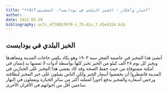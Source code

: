 ```yaml
---
title: "*أخبار وأفكار : الخبز البلدي في بودابست*. المقتبس 7(4)"
author: 
date: 1912-03-20
bibliography: oclc_4770057679-i_75-div_7.d1e4324.bib
---
```




##  الخبز البلدي في بودابست 


 أنشئ هذا المخبز في عاصمة المجر سنة  ١٩٠٣  وهو يكاد يكفي حاجات المدينة ومعاهدها ويخبز كل يوم  ٢٨  ألف  كيلو من الخبز تخبز كلها بواسطة أدوات لا تمسها يد إنسان في أمكنة مستوفاة من حيث حفظ الصحة وقد كاد يقضي هذا المخبز عَلَى الخبازين في المدينة فاضطروا أن يخفضوا أسعار الخبز ولكن الناس يقبلون عَلَى خبز المخبز لنظافته ورخص أسعاره والمخبز يدفع أجوراً لعملته أكثر من سائر الخبازة ويعملون في النهار ساعتين أقل من أخوانهم في الأفران الأخرى. 

